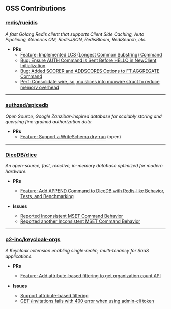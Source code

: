 ## OSS Contributions

### [redis/rueidis](https://github.com/redis/rueidis)  
*A fast Golang Redis client that supports Client Side Caching, Auto Pipelining, Generics OM, RedisJSON, RedisBloom, RediSearch, etc.*

- **PRs**
  - [Feature: Implemented LCS (Longest Common Substring) Command](https://github.com/redis/rueidis/pull/767)
  - [Bug: Ensure AUTH Command is Sent Before HELLO in NewClient Initialization](https://github.com/redis/rueidis/pull/791)
  - [Bug: Added SCORER and ADDSCORES Options to FT.AGGREGATE Command](https://github.com/redis/rueidis/pull/815)
  - [Perf: Consolidate wire, sc, mu slices into muxwire struct to reduce memory overhead](https://github.com/redis/rueidis/pull/869)

---

### [authzed/spicedb](https://github.com/authzed/spicedb)  
*Open Source, Google Zanzibar-inspired database for scalably storing and querying fine-grained authorization data.*

- **PRs**
  - [Feature: Support a WriteSchema dry-run](https://github.com/authzed/spicedb/pull/2491) (open)

---

### [DiceDB/dice](https://github.com/DiceDB/dice)  
*An open-source, fast, reactive, in-memory database optimized for modern hardware.*

- **PRs**
  - [Feature: Add APPEND Command to DiceDB with Redis-like Behavior, Tests, and Benchmarking](https://github.com/DiceDB/dice/pull/759)

- **Issues**
  - [Reported Inconsistent MSET Command Behavior](https://github.com/DiceDB/dice/issues/516)
  - [Reported another Inconsistent MSET Command Behavior](https://github.com/DiceDB/dice/issues/406)

---

### [p2-inc/keycloak-orgs](https://github.com/p2-inc/keycloak-orgs)  
*A Keycloak extension enabling single-realm, multi-tenancy for SaaS applications.*

- **PRs**
  - [Feature: Add attribute-based filtering to get organization count API](https://github.com/p2-inc/keycloak-orgs/pull/321)

- **Issues**
  - [Support attribute-based filtering](https://github.com/p2-inc/keycloak-orgs/issues/320)
  - [GET /invitations fails with 400 error when using admin-cli token](https://github.com/p2-inc/keycloak-orgs/issues/306)
